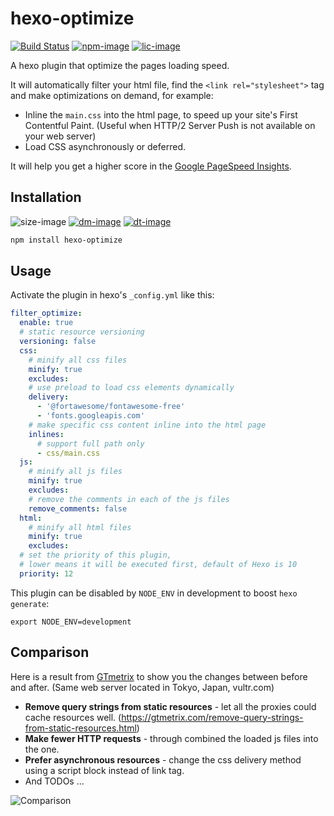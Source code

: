 # hexo-optimize

[![Build Status][github-image]][github-url]
[![npm-image]][npm-url]
[![lic-image]](LICENSE)

A hexo plugin that optimize the pages loading speed.

It will automatically filter your html file, find the `<link rel="stylesheet">` tag and make optimizations on demand, for example:
- Inline the `main.css` into the html page, to speed up your site's First Contentful Paint. (Useful when HTTP/2 Server Push is not available on your web server)
- Load CSS asynchronously or deferred.

It will help you get a higher score in the [Google PageSpeed Insights](https://pagespeed.web.dev).

## Installation

![size-image]
[![dm-image]][npm-url]
[![dt-image]][npm-url]

```bash
npm install hexo-optimize
```

## Usage

Activate the plugin in hexo's `_config.yml` like this:
```yml
filter_optimize:
  enable: true
  # static resource versioning
  versioning: false
  css:
    # minify all css files
    minify: true
    excludes:
    # use preload to load css elements dynamically
    delivery:
      - '@fortawesome/fontawesome-free'
      - 'fonts.googleapis.com'
    # make specific css content inline into the html page
    inlines:
      # support full path only
      - css/main.css
  js:
    # minify all js files
    minify: true
    excludes:
    # remove the comments in each of the js files
    remove_comments: false
  html:
    # minify all html files
    minify: true
    excludes:
  # set the priority of this plugin,
  # lower means it will be executed first, default of Hexo is 10
  priority: 12
```

This plugin can be disabled by `NODE_ENV` in development to boost `hexo generate`:
```
export NODE_ENV=development
```

## Comparison

Here is a result from [GTmetrix](https://gtmetrix.com) to show you the changes between before and after. (Same web server located in Tokyo, Japan, vultr.com)

* **Remove query strings from static resources** - let all the proxies could cache resources well. (https://gtmetrix.com/remove-query-strings-from-static-resources.html)
* **Make fewer HTTP requests** - through combined the loaded js files into the one.
* **Prefer asynchronous resources** - change the css delivery method using a script block instead of link tag.
* And TODOs ...

![Comparison](https://user-images.githubusercontent.com/980449/35233293-a8229c72-ffd8-11e7-8a23-3b8bc10d40c3.png)

[github-image]: https://img.shields.io/github/workflow/status/next-theme/hexo-optimize/Linter?style=flat-square
[npm-image]: https://img.shields.io/npm/v/hexo-optimize.svg?style=flat-square
[lic-image]: https://img.shields.io/npm/l/hexo-optimize?style=flat-square

[size-image]: https://img.shields.io/github/languages/code-size/next-theme/hexo-optimize?style=flat-square
[dm-image]: https://img.shields.io/npm/dm/hexo-optimize?style=flat-square
[dt-image]: https://img.shields.io/npm/dt/hexo-optimize?style=flat-square

[github-url]: https://github.com/next-theme/hexo-optimize/actions?query=workflow%3ALinter
[npm-url]: https://www.npmjs.com/package/hexo-optimize
